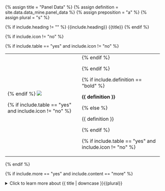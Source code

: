 <!--------------------------------------------- TITLE AND DEFINITION starts -->

{% assign title = "Panel Data" %}
{% assign definition = site.data.data_mine.panel_data %}
{% assign preposition = "a" %}
{% assign plural = "s" %}

<!--------------------------------------------- TITLE AND DEFINITION ends -->

{% if include.heading != "" %}
{{include.heading}} {{title}}
{% endif %}

{% if include.icon != "no" %} 

{% if include.table == "yes" and include.icon != "no" %}
<table class="definitionTable"><tr><td>
{% endif %}

<img src='images/icons/{{include.icon}}{{ title | downcase | replace: " ", "-" }}.png' />

{% if include.table == "yes" and include.icon != "no" %}
</td><td>
{% endif %}

{% endif %}

{% if include.definition == "bold" %}

<strong>{{ definition }}</strong>

{% else %}

{{ definition }}

{% endif %}

{% if include.table == "yes" and include.icon != "no" %}
</td></tr></table>
{% endif %}

{% if include.more == "yes" and include.content == "more" %}
<details class="detailsCollapsible"><summary class="nobr">Click to learn more about {{ title | downcase }}{{plural}}
</summary>
{% endif %}

{% if include.content != "no" %}

<!--------------------------------------------- CONTENT starts -->

The system renders a panel featuring a centered, single-column vertical arrangement of data, with a label and a data field right below it. The label of each data field on the panel is given&mdash;by default&mdash;by the label set for each panel data node.

<!--------------------------------------------- CONTENT ends -->

{% endif %}

{% if include.more == "yes" and include.content != "more" %}
<details class="detailsCollapsible"><summary class="nobr">Click to learn more about {{ title | downcase }}{{plural}}
</summary>
{% endif %}

{% if include.adding != "" %}

{{include.adding}} Adding {{preposition}} {{title}} Node

<!--------------------------------------------- ADDING starts -->

To add a panel data node, select *Add Panel Data* on the plotter panel menu.

<!--------------------------------------------- ADDING ends -->

{% endif %}

{% if include.configuring != "" %}

{{include.configuring}} Configuring the {{title}}

<!--------------------------------------------- CONFIGURING starts -->

Select *Configure Panel Data* on the menu to access the configuration.

```json
{
    "valueDecimals": 2
}
```

* ```valueDecimals``` sets the number of decimals to be shown on the corresponding data field.

To override the default manner in which the data is assembled on the panel, the following properties may be included and defined:

```json
{
    "labelText": "The Label",
    "labelPosition": 15,
    "valuePosition": 20,
    "valueDecimals": 2
}
```

* ```labelPosition``` and ```valuePosition``` represent the vertical distance of the corresponding fields to the top margin of the panel.

<!--------------------------------------------- CONFIGURING ends -->

{% endif %}

{% if include.starting != "" %}

{{include.starting}} Starting {{preposition}} {{title}}

<!--------------------------------------------- STARTING starts -->

XXXXXXXXXXXXXXXXXXXXXXXXXXXXXXXXXXXXXXXXXXXXXXXXXXXXXX

<!--------------------------------------------- STARTING ends -->

{% endif %}

{% if include.more == "yes" %}
</details>
{% endif %}